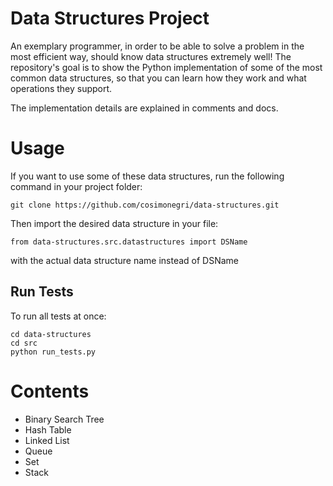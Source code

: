 # Data Structures Project

An exemplary programmer, in order to be able to solve a problem in the most efficient way, should know data structures extremely well! The repository's goal is to show the Python implementation of some of the most common data structures, so that you can learn how they work and what operations they support.

The implementation details are explained in comments and docs.

# Usage

If you want to use some of these data structures, run the following command in your project folder:

```
git clone https://github.com/cosimonegri/data-structures.git
```

Then import the desired data structure in your file:

```
from data-structures.src.datastructures import DSName
```

with the actual data structure name instead of DSName

## Run Tests

To run all tests at once:

```
cd data-structures
cd src
python run_tests.py
```

# Contents

- Binary Search Tree
- Hash Table
- Linked List
- Queue
- Set
- Stack
